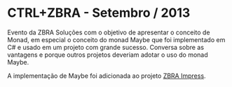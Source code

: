 # CTRL+ZBRA - Setembro / 2013

Evento da ZBRA Soluções com o objetivo de apresentar o conceito de Monad, em especial o conceito do monad Maybe que foi implementado em C# e usado em um projeto com grande sucesso.
Conversa sobre as vantagens e porque outros projetos deveriam adotar o uso do monad Maybe. 

A implementação de Maybe foi adicionada ao projeto [ZBRA Impress](https://github.com/zbra-solutions/ZBRA.Impress).